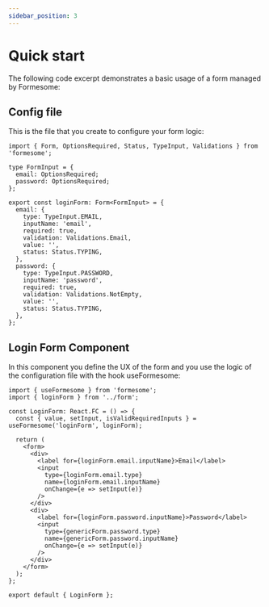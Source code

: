 ```yaml
---
sidebar_position: 3
---
```


# Quick start

The following code excerpt demonstrates a basic usage of a form managed by Formesome:

## Config file

This is the file that you create to configure your form logic:

```tsx title="src/login/form/login.form.ts"
import { Form, OptionsRequired, Status, TypeInput, Validations } from 'formesome';

type FormInput = {
  email: OptionsRequired;
  password: OptionsRequired;
};

export const loginForm: Form<FormInput> = {
  email: {
    type: TypeInput.EMAIL,
    inputName: 'email',
    required: true,
    validation: Validations.Email,
    value: '',
    status: Status.TYPING,
  },
  password: {
    type: TypeInput.PASSWORD,
    inputName: 'password',
    required: true,
    validation: Validations.NotEmpty,
    value: '',
    status: Status.TYPING,
  },
};
```

## Login Form Component

In this component you define the UX of the form and you use the logic of the configuration file with the hook useFormesome:

```tsx title="src/login/view/Login.tsx"
import { useFormesome } from 'formesome';
import { loginForm } from '../form';

const LoginForm: React.FC = () => {
  const { value, setInput, isValidRequiredInputs } = useFormesome('loginForm', loginForm);

  return (
    <form>
      <div>
        <label for={loginForm.email.inputName}>Email</label>
        <input
          type={loginForm.email.type}
          name={loginForm.email.inputName}
          onChange={e => setInput(e)}
        />
      </div>
      <div>
        <label for={loginForm.password.inputName}>Password</label>
        <input
          type={genericForm.password.type}
          name={genericForm.password.inputName}
          onChange={e => setInput(e)}
        />
      </div>
    </form>
  );
};

export default { LoginForm };
```

